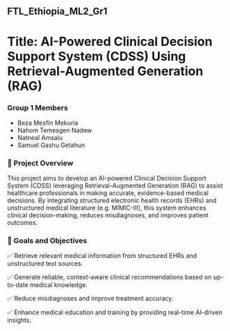 ## FTL_Ethiopia_ML2_Gr1

# Title: AI-Powered Clinical Decision Support System (CDSS) Using Retrieval-Augmented Generation (RAG)  

### Group 1 Members
- Beza Mesfin Mekuria 
- Nahom Temesgen Nadew
- Natneal Amsalu
- Samuel Gashu Getahun 

### 📌 Project Overview

This project aims to develop an AI-powered Clinical Decision Support System (CDSS) leveraging Retrieval-Augmented Generation (RAG) to assist healthcare professionals in making accurate, evidence-based medical decisions. By integrating structured electronic health records (EHRs) and unstructured medical literature (e.g. MIMIC-III), this system enhances clinical decision-making, reduces misdiagnoses, and improves patient outcomes.

### 🎯 Goals and Objectives

✅ Retrieve relevant medical information from structured EHRs and unstructured text sources.

✅ Generate reliable, context-aware clinical recommendations based on up-to-date medical knowledge.

✅ Reduce misdiagnoses and improve treatment accuracy.

✅ Enhance medical education and training by providing real-time AI-driven insights.
